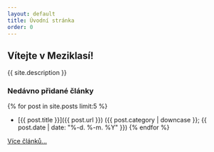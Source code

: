 ```yaml
---
layout: default
title: Úvodní stránka
order: 0
---
```


## Vítejte v Meziklasí!

{{ site.description }}

### Nedávno přidané články
{% for post in site.posts limit:5 %}
- [{{ post.title }}]({{ post.url }}) ({{ post.category | downcase }}; {{ post.date | date: "%-d. %-m. %Y" }})
{% endfor %}

[Více článků...](/clanky/)

